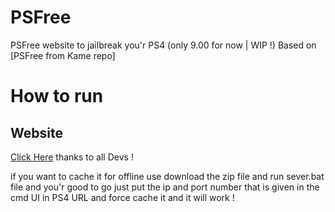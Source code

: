 # PSFree
PSFree website to jailbreak you'r PS4 (only 9.00 for now | WIP !)
Based on [PSFree from Kame repo]

# How to run

## Website
[Click Here](https://azamibasit.github.io/PSFree/)
thanks to all Devs !



if you want to cache it for offline use download the zip file and run sever.bat file and you'r good to go just put the ip and port number that is given in the cmd UI in PS4 URL and force cache it and it will work !
